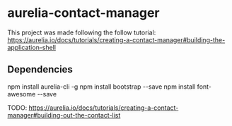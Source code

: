 # aurelia-contact-manager

This project was made following the follow tutorial: https://aurelia.io/docs/tutorials/creating-a-contact-manager#building-the-application-shell

## Dependencies

npm install aurelia-cli -g
npm install bootstrap --save
npm install font-awesome --save

TODO: https://aurelia.io/docs/tutorials/creating-a-contact-manager#building-out-the-contact-list
